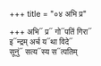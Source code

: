+++
title = "०४ अभि प्र"

+++
अभि᳓ प्र᳓ गो᳓पतिं गिरा᳓  
इ᳓न्द्रम् अर्च य᳓था विदे᳓  
सूनुं᳓ सत्य᳓स्य स᳓त्पतिम्